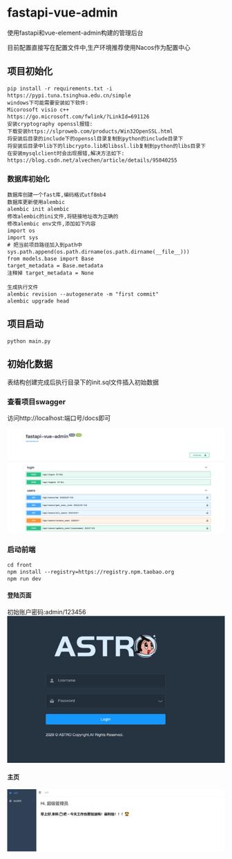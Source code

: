 # fastapi-vue-admin
使用fastapi和vue-element-admin构建的管理后台

目前配置直接写在配置文件中,生产环境推荐使用Nacos作为配置中心

## 项目初始化
```shell script
pip install -r requirements.txt -i  https://pypi.tuna.tsinghua.edu.cn/simple
windows下可能需要安装如下软件:
Micorosoft visio c++
https://go.microsoft.com/fwlink/?LinkId=691126
安装cryptography openssl报错:
下载安装https://slproweb.com/products/Win32OpenSSL.html
将安装后目录的include下的openssl目录复制到python的include目录下
将安装后目录中lib下的libcrypto.lib和libssl.lib复制到python的libs目录下
在安装mysqlclient时会出现报错,解决方法如下:
https://blog.csdn.net/alvechen/article/details/95040255
```
### 数据库初始化
```shell script
数据库创建一个fast库,编码格式utf8mb4
数据库更新使用alembic
alembic init alembic
修改alembic的ini文件,将链接地址改为正确的
修改alembic env文件,添加如下内容
import os
import sys
# 把当前项目路径加入到path中
sys.path.append(os.path.dirname(os.path.dirname(__file__)))
from models.base import Base
target_metadata = Base.metadata
注释掉 target_metadata = None

生成执行文件
alembic revision --autogenerate -m "first commit"
alembic upgrade head
```

## 项目启动
```shell script
python main.py
```

## 初始化数据
表结构创建完成后执行目录下的init.sql文件插入初始数据

### 查看项目swagger
访问http://localhost:端口号/docs即可

![swagger](asserts/swagger.png)

### 启动前端
```shell script
cd front
npm install --registry=https://registry.npm.taobao.org
npm run dev
```

#### 登陆页面
初始账户密码:admin/123456
![login](asserts/login.png)

#### 主页
![dashboard](asserts/dashboard.png)
